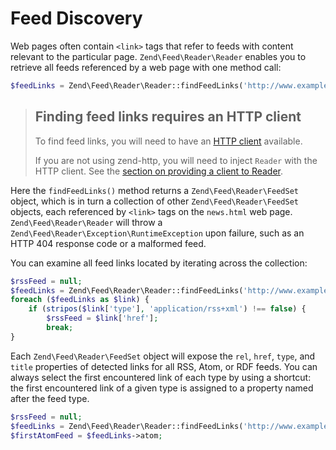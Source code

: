 # Feed Discovery

Web pages often contain `<link>` tags that refer to feeds with content relevant
to the particular page. `Zend\Feed\Reader\Reader` enables you to retrieve all
feeds referenced by a web page with one method call:

```php
$feedLinks = Zend\Feed\Reader\Reader::findFeedLinks('http://www.example.com/news.html');
```

> ## Finding feed links requires an HTTP client
>
> To find feed links, you will need to have an [HTTP client](zend.feed.http-clients)
> available.
>
> If you are not using zend-http, you will need to inject `Reader` with the HTTP
> client. See the [section on providing a client to Reader](http-clients.md#providing-a-client-to-reader).

Here the `findFeedLinks()` method returns a `Zend\Feed\Reader\FeedSet` object,
which is in turn a collection of other `Zend\Feed\Reader\FeedSet` objects, each
referenced by `<link>` tags on the `news.html` web page.
`Zend\Feed\Reader\Reader` will throw a
`Zend\Feed\Reader\Exception\RuntimeException` upon failure, such as an HTTP
404 response code or a malformed feed.

You can examine all feed links located by iterating across the collection:

```php
$rssFeed = null;
$feedLinks = Zend\Feed\Reader\Reader::findFeedLinks('http://www.example.com/news.html');
foreach ($feedLinks as $link) {
    if (stripos($link['type'], 'application/rss+xml') !== false) {
        $rssFeed = $link['href'];
        break;
}
```

Each `Zend\Feed\Reader\FeedSet` object will expose the `rel`, `href`, `type`,
and `title` properties of detected links for all RSS, Atom, or RDF feeds. You
can always select the first encountered link of each type by using a shortcut:
the first encountered link of a given type is assigned to a property named after
the feed type.

```php
$rssFeed = null;
$feedLinks = Zend\Feed\Reader\Reader::findFeedLinks('http://www.example.com/news.html');
$firstAtomFeed = $feedLinks->atom;
```
